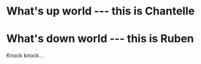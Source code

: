 What's up world --- this is Chantelle
=====
What's down world --- this is Ruben
=====
Knock knock... 